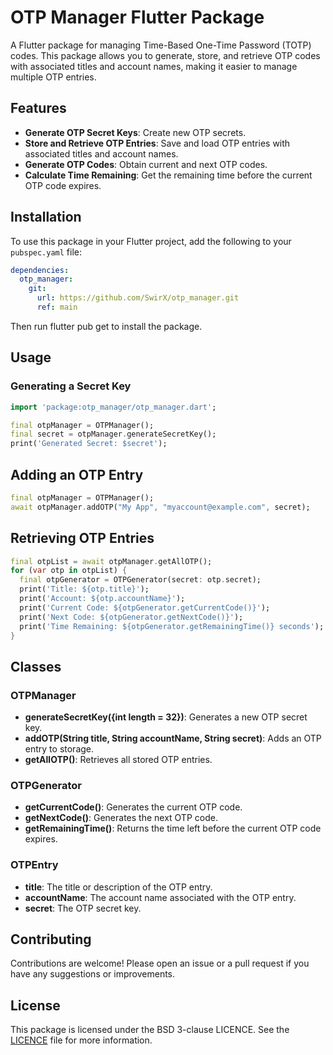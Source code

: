 # OTP Manager Flutter Package

A Flutter package for managing Time-Based One-Time Password (TOTP) codes. This package allows you to generate, store, and retrieve OTP codes with associated titles and account names, making it easier to manage multiple OTP entries.

## Features

- **Generate OTP Secret Keys**: Create new OTP secrets.
- **Store and Retrieve OTP Entries**: Save and load OTP entries with associated titles and account names.
- **Generate OTP Codes**: Obtain current and next OTP codes.
- **Calculate Time Remaining**: Get the remaining time before the current OTP code expires.

## Installation

To use this package in your Flutter project, add the following to your `pubspec.yaml` file:

```yaml
dependencies:
  otp_manager:
    git:
      url: https://github.com/SwirX/otp_manager.git
      ref: main
```

Then run flutter pub get to install the package.

## Usage

### Generating a Secret Key

```dart
import 'package:otp_manager/otp_manager.dart';

final otpManager = OTPManager();
final secret = otpManager.generateSecretKey();
print('Generated Secret: $secret');
```

## Adding an OTP Entry

```dart
final otpManager = OTPManager();
await otpManager.addOTP("My App", "myaccount@example.com", secret);
```

## Retrieving OTP Entries

```dart
final otpList = await otpManager.getAllOTP();
for (var otp in otpList) {
  final otpGenerator = OTPGenerator(secret: otp.secret);
  print('Title: ${otp.title}');
  print('Account: ${otp.accountName}');
  print('Current Code: ${otpGenerator.getCurrentCode()}');
  print('Next Code: ${otpGenerator.getNextCode()}');
  print('Time Remaining: ${otpGenerator.getRemainingTime()} seconds');
}
```

## Classes

### OTPManager

- **generateSecretKey({int length = 32})**: Generates a new OTP secret key.
- **addOTP(String title, String accountName, String secret)**: Adds an OTP entry to storage.
- **getAllOTP()**: Retrieves all stored OTP entries.

### OTPGenerator

- **getCurrentCode()**: Generates the current OTP code.
- **getNextCode()**: Generates the next OTP code.
- **getRemainingTime()**: Returns the time left before the current OTP code expires.

### OTPEntry

- **title**: The title or description of the OTP entry.
- **accountName**: The account name associated with the OTP entry.
- **secret**: The OTP secret key.

## Contributing

Contributions are welcome! Please open an issue or a pull request if you have any suggestions or improvements.

## License

This package is licensed under the BSD 3-clause LICENCE. See the [LICENCE](https://github.com/SwirX/otp-manager/main/blob/Licence) file for more information.
